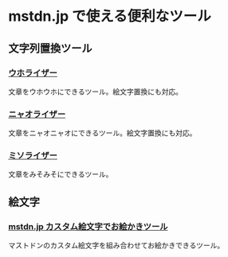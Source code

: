 # mstdn.jp で使える便利なツール

## 文字列置換ツール

### [ウホライザー](http://www.geocities.jp/uho_uho_uho_ho/uho.html)

文章をウホウホにできるツール。絵文字置換にも対応。

### [ニャオライザー](http://www.geocities.jp/uho_uho_uho_ho/meow.html)

文章をニャオニャオにできるツール。絵文字置換にも対応。

### [ミソライザー](https://mamemomonga.github.io/misorizer/)

文章をみそみそにできるツール。

## 絵文字

### [mstdn.jp カスタム絵文字でお絵かきツール](https://mamemomonga.github.io/mastodon-custom-emoji-oekaki/#mstdn.jp)

マストドンのカスタム絵文字を組み合わせてお絵かきできるツール。

